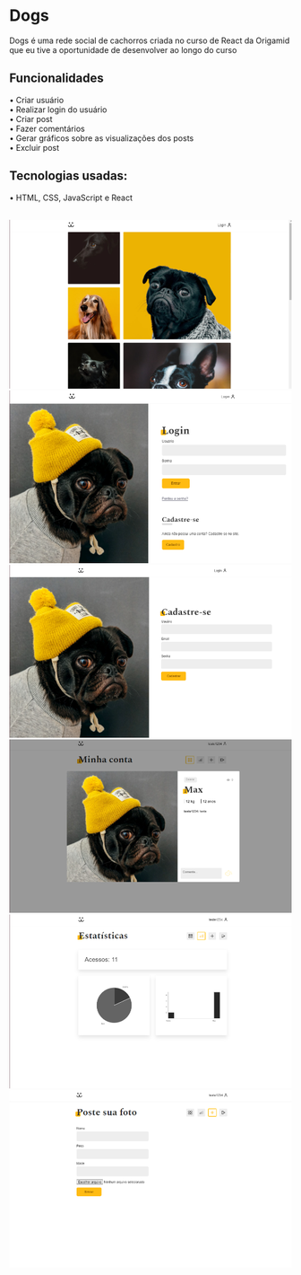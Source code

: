 <h1> Dogs </h1>
<p> Dogs é uma rede social de cachorros criada no curso de React da Origamid que eu tive a oportunidade de desenvolver ao longo do curso </p>

<h2> Funcionalidades </h2>
  • Criar usuário <br>
  • Realizar login do usuário <br>
  • Criar post <br>
  • Fazer comentários <br>
  • Gerar gráficos sobre as visualizações dos posts <br>
  • Excluir post <br>


<h2>Tecnologias usadas:</h2>
• HTML, CSS, JavaScript e React<br>
<br>

![feed](https://github.com/BRMicael/Dogs-Origamid/blob/main/screenshots/screenshot1.png)
![login](https://github.com/BRMicael/Dogs-Origamid/blob/main/screenshots/screenshot2.png)
![register](https://github.com/BRMicael/Dogs-Origamid/blob/main/screenshots/screenshot3.png)
![post](https://github.com/BRMicael/Dogs-Origamid/blob/main/screenshots/screenshot4.png)
![statistics](https://github.com/BRMicael/Dogs-Origamid/blob/main/screenshots/screenshot5.png)
![create-post](https://github.com/BRMicael/Dogs-Origamid/blob/main/screenshots/screenshot6.png)


